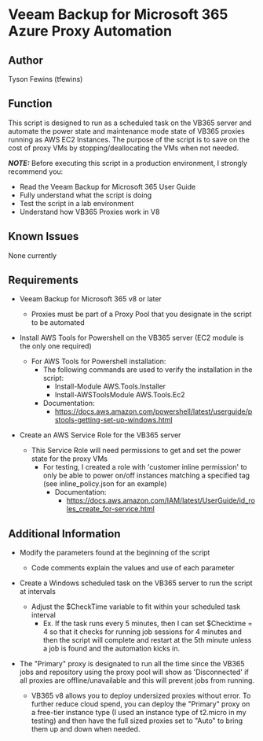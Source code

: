 # Veeam Backup for Microsoft 365 Azure Proxy Automation

## Author

Tyson Fewins (tfewins)

## Function

This script is designed to run as a scheduled task on the VB365 server and automate the power state and maintenance mode state of VB365 proxies running as AWS EC2 Instances. The purpose of the script is to save on the cost of proxy VMs by stopping/deallocating the VMs when not needed. 

***NOTE:*** Before executing this script in a production environment, I strongly recommend you:

* Read the Veeam Backup for Microsoft 365 User Guide
* Fully understand what the script is doing
* Test the script in a lab environment
* Understand how VB365 Proxies work in V8

## Known Issues

None currently

## Requirements

* Veeam Backup for Microsoft 365 v8 or later
  * Proxies must be part of a Proxy Pool that you designate in the script to be automated

* Install AWS Tools for Powershell on the VB365 server (EC2 module is the only one required)
  * For AWS Tools for Powershell installation:
    * The following commands are used to verify the installation in the script:
        * Install-Module AWS.Tools.Installer
        * Install-AWSToolsModule AWS.Tools.Ec2
    * Documentation:
	  * https://docs.aws.amazon.com/powershell/latest/userguide/pstools-getting-set-up-windows.html

* Create an AWS Service Role for the VB365 server
  * This Service Role will need permissions to get and set the power state for the proxy VMs
    * For testing, I created a role with 'customer inline permission' to only be able to power on/off instances matching a specified tag (see inline_policy.json for an example)
    	* Documentation:
    		* https://docs.aws.amazon.com/IAM/latest/UserGuide/id_roles_create_for-service.html

## Additional Information

* Modify the parameters found at the beginning of the script
  * Code comments explain the values and use of each parameter

* Create a Windows scheduled task on the VB365 server to run the script at intervals
  * Adjust the $CheckTime variable to fit within your scheduled task interval
    * Ex. If the task runs every 5 minutes, then I can set $Checktime = 4 so that it checks for running job sessions for 4 minutes and then the script will complete and restart at the 5th minute unless a job is found and the automation kicks in. 

* The "Primary" proxy is designated to run all the time since the VB365 jobs and repository using the proxy pool will show as 'Disconnected' if all proxies are offline/unavailable and this will prevent jobs from running.
    * VB365 v8 allows you to deploy undersized proxies without error. To further reduce cloud spend, you can deploy the "Primary" proxy on a free-tier instance type (I used an instance type of t2.micro in my testing) and then have the full sized proxies set to "Auto" to bring them up and down when needed.  
